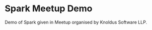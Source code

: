 Spark Meetup Demo
================

Demo of Spark given in Meetup organised by Knoldus Software LLP.
